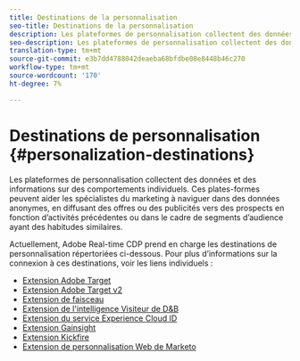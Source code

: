 ```yaml
---
title: Destinations de la personnalisation
seo-title: Destinations de la personnalisation
description: Les plateformes de personnalisation collectent des données et des informations sur des comportements individuels. Ces plates-formes peuvent aider les spécialistes du marketing à naviguer dans des données anonymes, en diffusant des offres ou des publicités vers des prospects en fonction d’activités précédentes ou dans le cadre de segments d’audience ayant des habitudes similaires.
seo-description: Les plateformes de personnalisation collectent des données et des informations sur des comportements individuels. Ces plates-formes peuvent aider les spécialistes du marketing à naviguer dans des données anonymes, en diffusant des offres ou des publicités vers des prospects en fonction d’activités précédentes ou dans le cadre de segments d’audience ayant des habitudes similaires.
translation-type: tm+mt
source-git-commit: e3b7dd4788042deaeba68bfdbe08e8448b46c270
workflow-type: tm+mt
source-wordcount: '170'
ht-degree: 7%

---
```



# Destinations de personnalisation {#personalization-destinations}

Les plateformes de personnalisation collectent des données et des informations sur des comportements individuels. Ces plates-formes peuvent aider les spécialistes du marketing à naviguer dans des données anonymes, en diffusant des offres ou des publicités vers des prospects en fonction d’activités précédentes ou dans le cadre de segments d’audience ayant des habitudes similaires.

Actuellement, Adobe Real-time CDP prend en charge les destinations de personnalisation répertoriées ci-dessous. Pour plus d’informations sur la connexion à ces destinations, voir les liens individuels :

* [Extension Adobe Target](/help/rtcdp/destinations/adobe-target-extension.md)
* [Extension Adobe Target v2](/help/rtcdp/destinations/adobe-target-v2-extension.md)
* [Extension de faisceau](/help/rtcdp/destinations/beemray-extension.md)
* [Extension de l&#39;intelligence Visiteur de D&amp;B](/help/rtcdp/destinations/dnb-extension.md)
* [Extension du service Experience Cloud ID](/help/rtcdp/destinations/adobe-ecid-extension.md)
* [Extension Gainsight](/help/rtcdp/destinations/gainsight-extension.md)
* [Extension Kickfire](/help/rtcdp/destinations/kickfire-extension.md)
* [Extension de personnalisation Web de Marketo](marketo-web-personalization-extension.md)
